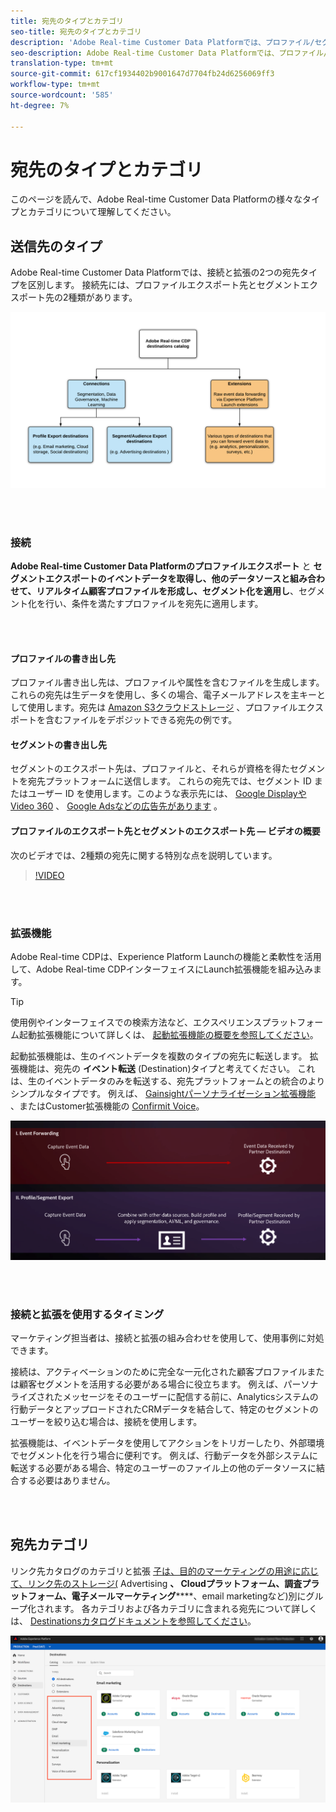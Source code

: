```yaml
---
title: 宛先のタイプとカテゴリ
seo-title: 宛先のタイプとカテゴリ
description: 'Adobe Real-time Customer Data Platformでは、プロファイル/セグメントエクスポート先は、イベントデータを取得し、他のデータソースと組み合わせて、セグメント化を適用し、セグメント化を適用し、条件を満たすプロファイルを宛先に適用します。 起動拡張機能は、生のイベントデータを複数のタイプの宛先に転送します。 '
seo-description: Adobe Real-time Customer Data Platformでは、プロファイル/セグメントエクスポート先は、イベントデータを取得し、他のデータソースと組み合わせて、セグメント化を適用し、セグメント化を適用し、条件を満たすプロファイルを宛先に適用します。 起動拡張機能は、生のイベントデータを複数のタイプの宛先に転送します。
translation-type: tm+mt
source-git-commit: 617cf1934402b9001647d7704fb24d6256069ff3
workflow-type: tm+mt
source-wordcount: '585'
ht-degree: 7%

---
```



# 宛先のタイプとカテゴリ

このページを読んで、Adobe Real-time Customer Data Platformの様々なタイプとカテゴリについて理解してください。

## 送信先のタイプ

Adobe Real-time Customer Data Platformでは、接続と拡張の2つの宛先タイプを区別します。 接続先には、プロファイルエクスポート先とセグメントエクスポート先の2種類があります。

![宛先のタイプ](/help/rtcdp/destinations/assets/types-of-destinations.png)

<br> 

### 接続

**Adobe Real-time Customer Data Platformのプロファイルエクスポート** と **セグメントエクスポートのイベントデータを取得し、他のデータソースと組み合わせて、リアルタイム顧客プロファイルを形成し、セグメント化を適用し**[](/help/profile/home.md)、セグメント化を行い、条件を満たすプロファイルを宛先に適用します。

<br> 

#### プロファイルの書き出し先

プロファイル書き出し先は、プロファイルや属性を含むファイルを生成します。これらの宛先は生データを使用し、多くの場合、電子メールアドレスを主キーとして使用します。宛先は [Amazon S3クラウドストレージ](/help/rtcdp/destinations/amazon-s3-destination.md) 、プロファイルエクスポートを含むファイルをデポジットできる宛先の例です。

#### セグメントの書き出し先

セグメントのエクスポート先は、プロファイルと、それらが資格を得たセグメントを宛先プラットフォームに送信します。 これらの宛先では、セグメント ID またはユーザー ID を使用します。このような表示先には、 [Google DisplayやVideo 360](/help/rtcdp/destinations/google-dv360-destination.md) 、 [Google Adsなどの広告先があります](/help/rtcdp/destinations/google-ads-destination.md) 。

#### プロファイルのエクスポート先とセグメントのエクスポート先 — ビデオの概要

次のビデオでは、2種類の宛先に関する特別な点を説明しています。

>[!VIDEO](https://video.tv.adobe.com/v/29707?quality=12)

<br> 

### 拡張機能

Adobe Real-time CDPは、Experience Platform Launchの機能と柔軟性を活用して、Adobe Real-time CDPインターフェイスにLaunch拡張機能を組み込みます。

>[!TIP]
>
>使用例やインターフェイスでの検索方法など、エクスペリエンスプラットフォーム起動拡張機能について詳しくは、 [起動拡張機能の概要を参照してください](/help/rtcdp/destinations/experience-platform-launch-extensions.md)。

起動拡張機能は、生のイベントデータを複数のタイプの宛先に転送します。 拡張機能は、宛先の **イベント転送** (Destination)タイプと考えてください。 これは、生のイベントデータのみを転送する、宛先プラットフォームとの統合のよりシンプルなタイプです。 例えば、 [Gainsightパーソナライゼーション拡張機能](/help/rtcdp/destinations/gainsight-extension.md) 、またはCustomer拡張機能の [Confirmit Voice](/help/rtcdp/destinations/confirmit-digital-feedback-extension.md)。

![他の宛先と比較したエクスペリエンスプラットフォーム起動の拡張](/help/rtcdp/destinations/assets/launch-and-other-destinations.png)

<br> 

### 接続と拡張を使用するタイミング

マーケティング担当者は、接続と拡張の組み合わせを使用して、使用事例に対処できます。

接続は、アクティベーションのために完全な一元化された顧客プロファイルまたは顧客セグメントを活用する必要がある場合に役立ちます。 例えば、パーソナライズされたメッセージをそのユーザーに配信する前に、Analyticsシステムの行動データとアップロードされたCRMデータを結合して、特定のセグメントのユーザーを絞り込む場合は、接続を使用します。

拡張機能は、イベントデータを使用してアクションをトリガーしたり、外部環境でセグメント化を行う場合に便利です。 例えば、行動データを外部システムに転送する必要がある場合、特定のユーザーのファイル上の他のデータソースに結合する必要はありません。

<br> 

## 宛先カテゴリ

リンク先カタログのカテゴリと拡張 [子は、目的のマーケティングの用途に応じて、リンク先のストレージ(](https://platform.adobe.com/destination/catalog) Advertising ****、 **Cloudプラットフォーム、調査プラットフォーム、電子メールマーケティング**********、email marketingなど)別にグループ化されます。 各カテゴリおよび各カテゴリに含まれる宛先について詳しくは、 [Destinationsカタログドキュメントを参照してください](/help/rtcdp/destinations/destinations-catalog.md)。

![宛先カテゴリ](/help/rtcdp/destinations/assets/destination-categories-menu.png)


